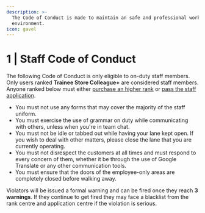 ```yaml
---
description: >-
  The Code of Conduct is made to maintain an safe and professional working
  environment.
icon: gavel
---
```


# 1 | Staff Code of Conduct

The following Code of Conduct is only eligible to on-duty staff members. Only users ranked **Trainee Store Colleague+** are considered staff members. Anyone ranked below must either [purchase an higher rank](https://www.roblox.com/games/85187706204057) or [pass the staff application](https://www.roblox.com/games/18842770808/BECOME-STAFF-BloxNShop-Application-Center).

* You must not use any forms that may cover the majority of the staff uniform.&#x20;
* You must exercise the use of grammar on duty while communicating with others, unless when you're in team chat.&#x20;
* You must not be idle or tabbed out while having your lane kept open. If you wish to deal with other matters, please close the lane that you are currently operating.&#x20;
* You must not disrespect the customers at all times and must respond to every concern of them, whether it be through the use of Google Translate or any other communication tools.&#x20;
* You must ensure that the doors of the employee-only areas are completely closed before walking away.

Violators will be issued a formal warning and can be fired once they reach **3 warnings**. If they continue to get fired they may face a blacklist from the rank centre and application centre if the violation is serious.
